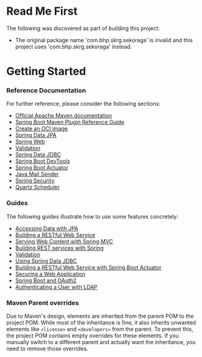 # Read Me First

The following was discovered as part of building this project:

- The original package name 'com.bhp.skrg.sekoraga' is invalid and this project uses 'com.bhp.skrg.sekoraga' instead.

# Getting Started

### Reference Documentation

For further reference, please consider the following sections:

- [Official Apache Maven documentation](https://maven.apache.org/guides/index.html)
- [Spring Boot Maven Plugin Reference Guide](https://docs.spring.io/spring-boot/3.4.5/maven-plugin)
- [Create an OCI image](https://docs.spring.io/spring-boot/3.4.5/maven-plugin/build-image.html)
- [Spring Data JPA](https://docs.spring.io/spring-boot/3.4.5/reference/data/sql.html#data.sql.jpa-and-spring-data)
- [Spring Web](https://docs.spring.io/spring-boot/3.4.5/reference/web/servlet.html)
- [Validation](https://docs.spring.io/spring-boot/3.4.5/reference/io/validation.html)
- [Spring Data JDBC](https://docs.spring.io/spring-boot/3.4.5/reference/data/sql.html#data.sql.jdbc)
- [Spring Boot DevTools](https://docs.spring.io/spring-boot/3.4.5/reference/using/devtools.html)
- [Spring Boot Actuator](https://docs.spring.io/spring-boot/3.4.5/reference/actuator/index.html)
- [Java Mail Sender](https://docs.spring.io/spring-boot/3.4.5/reference/io/email.html)
- [Spring Security](https://docs.spring.io/spring-boot/3.4.5/reference/web/spring-security.html)
- [Quartz Scheduler](https://docs.spring.io/spring-boot/3.4.5/reference/io/quartz.html)

### Guides

The following guides illustrate how to use some features concretely:

- [Accessing Data with JPA](https://spring.io/guides/gs/accessing-data-jpa/)
- [Building a RESTful Web Service](https://spring.io/guides/gs/rest-service/)
- [Serving Web Content with Spring MVC](https://spring.io/guides/gs/serving-web-content/)
- [Building REST services with Spring](https://spring.io/guides/tutorials/rest/)
- [Validation](https://spring.io/guides/gs/validating-form-input/)
- [Using Spring Data JDBC](https://github.com/spring-projects/spring-data-examples/tree/master/jdbc/basics)
- [Building a RESTful Web Service with Spring Boot Actuator](https://spring.io/guides/gs/actuator-service/)
- [Securing a Web Application](https://spring.io/guides/gs/securing-web/)
- [Spring Boot and OAuth2](https://spring.io/guides/tutorials/spring-boot-oauth2/)
- [Authenticating a User with LDAP](https://spring.io/guides/gs/authenticating-ldap/)

### Maven Parent overrides

Due to Maven's design, elements are inherited from the parent POM to the project POM.
While most of the inheritance is fine, it also inherits unwanted elements like `<license>` and `<developers>` from the parent.
To prevent this, the project POM contains empty overrides for these elements.
If you manually switch to a different parent and actually want the inheritance, you need to remove those overrides.
